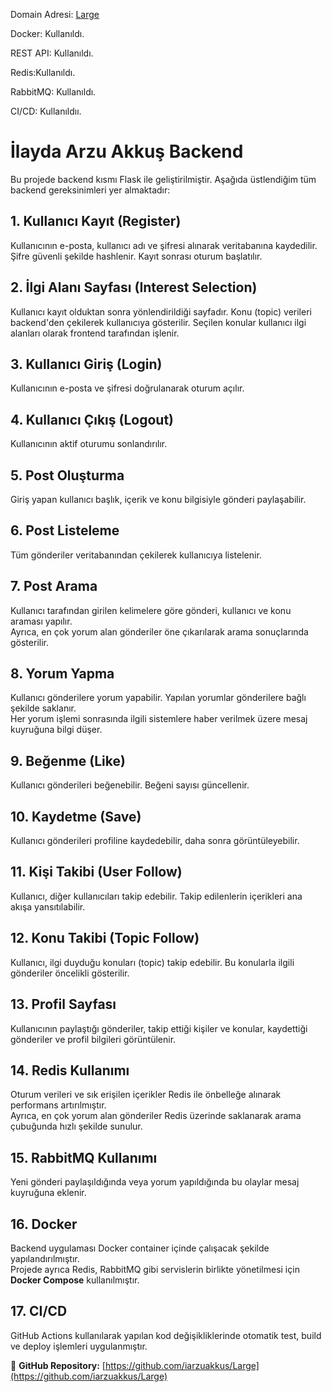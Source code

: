 Domain Adresi: [Large](https://large-vud1.onrender.com/)

Docker: Kullanıldı.

REST API: Kullanıldı.

Redis:Kullanıldı.

RabbitMQ: Kullanıldı.

CI/CD: Kullanıldıı.

# İlayda Arzu Akkuş Backend #

Bu projede backend kısmı Flask ile geliştirilmiştir. Aşağıda üstlendiğim tüm backend gereksinimleri yer almaktadır:

## 1. Kullanıcı Kayıt (Register)
Kullanıcının e-posta, kullanıcı adı ve şifresi alınarak veritabanına kaydedilir. Şifre güvenli şekilde hashlenir. Kayıt sonrası oturum başlatılır.

## 2. İlgi Alanı Sayfası (Interest Selection)
Kullanıcı kayıt olduktan sonra yönlendirildiği sayfadır. Konu (topic) verileri backend'den çekilerek kullanıcıya gösterilir. Seçilen konular kullanıcı ilgi alanları olarak frontend tarafından işlenir.

## 3. Kullanıcı Giriş (Login)
Kullanıcının e-posta ve şifresi doğrulanarak oturum açılır.

## 4. Kullanıcı Çıkış (Logout)
Kullanıcının aktif oturumu sonlandırılır.

## 5. Post Oluşturma
Giriş yapan kullanıcı başlık, içerik ve konu bilgisiyle gönderi paylaşabilir.

## 6. Post Listeleme
Tüm gönderiler veritabanından çekilerek kullanıcıya listelenir.

## 7. Post Arama
Kullanıcı tarafından girilen kelimelere göre gönderi, kullanıcı ve konu araması yapılır.  
Ayrıca, en çok yorum alan gönderiler öne çıkarılarak arama sonuçlarında gösterilir.

## 8. Yorum Yapma
Kullanıcı gönderilere yorum yapabilir. Yapılan yorumlar gönderilere bağlı şekilde saklanır.  
Her yorum işlemi sonrasında ilgili sistemlere haber verilmek üzere mesaj kuyruğuna bilgi düşer.

## 9. Beğenme (Like)
Kullanıcı gönderileri beğenebilir. Beğeni sayısı güncellenir.

## 10. Kaydetme (Save)
Kullanıcı gönderileri profiline kaydedebilir, daha sonra görüntüleyebilir.

## 11. Kişi Takibi (User Follow)
Kullanıcı, diğer kullanıcıları takip edebilir. Takip edilenlerin içerikleri ana akışa yansıtılabilir.

## 12. Konu Takibi (Topic Follow)
Kullanıcı, ilgi duyduğu konuları (topic) takip edebilir. Bu konularla ilgili gönderiler öncelikli gösterilir.

## 13. Profil Sayfası
Kullanıcının paylaştığı gönderiler, takip ettiği kişiler ve konular, kaydettiği gönderiler ve profil bilgileri görüntülenir.

## 14. Redis Kullanımı
Oturum verileri ve sık erişilen içerikler Redis ile önbelleğe alınarak performans artırılmıştır.  
Ayrıca, en çok yorum alan gönderiler Redis üzerinde saklanarak arama çubuğunda hızlı şekilde sunulur.

## 15. RabbitMQ Kullanımı
Yeni gönderi paylaşıldığında veya yorum yapıldığında bu olaylar mesaj kuyruğuna eklenir.  

## 16. Docker
Backend uygulaması Docker container içinde çalışacak şekilde yapılandırılmıştır.  
Projede ayrıca Redis, RabbitMQ gibi servislerin birlikte yönetilmesi için **Docker Compose** kullanılmıştır.

## 17. CI/CD
GitHub Actions kullanılarak yapılan kod değişikliklerinde otomatik test, build ve deploy işlemleri uygulanmıştır.


🔗 **GitHub Repository:** [https://github.com/iarzuakkus/Large](https://github.com/iarzuakkus/Large)
